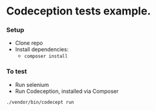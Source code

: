 # Codeception tests example.

### Setup

- Clone repo
- Install dependencies:
    - `composer install`

### To test

- Run selenium
- Run Codeception, installed via Composer 

```
./vendor/bin/codecept run
```
